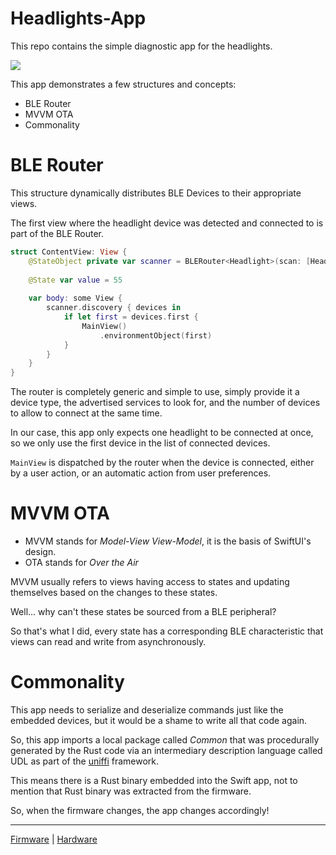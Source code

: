 # Headlights-App

This repo contains the simple diagnostic app for the headlights.

![](https://github.com/AdinAck/Headlights-App/assets/30732255/a343353f-1612-4caa-9d73-9205cef6e853)

This app demonstrates a few structures and concepts:
- BLE Router
- MVVM OTA
- Commonality

# BLE Router

This structure dynamically distributes BLE Devices to their appropriate views.

The first view where the headlight device was detected and connected to is part of the BLE Router.

```swift
struct ContentView: View {
    @StateObject private var scanner = BLERouter<Headlight>(scan: [Headlight.SERVICE_UUID], count: 1)
    
    @State var value = 55
    
    var body: some View {
        scanner.discovery { devices in
            if let first = devices.first {
                MainView()
                    .environmentObject(first)
            }
        }
    }
}
```

The router is completely generic and simple to use, simply provide it a device type, the advertised services to look for, and the number of devices to allow to connect at the same time.

In our case, this app only expects one headlight to be connected at once, so we only use the first device in the list of connected devices.

`MainView` is dispatched by the router when the device is connected, either by a user action, or an automatic action from user preferences.

# MVVM OTA

- MVVM stands for *Model-View View-Model*, it is the basis of SwiftUI's design.
- OTA stands for *Over the Air*

MVVM usually refers to views having access to states and updating themselves based on the changes to these states.

Well... why can't these states be sourced from a BLE peripheral?

So that's what I did, every state has a corresponding BLE characteristic that views can read and write from asynchronously.

# Commonality

This app needs to serialize and deserialize commands just like the embedded devices, but it would be a shame to write all that code again.

So, this app imports a local package called *Common* that was procedurally generated by the Rust code via an intermediary description language called UDL as part of the [uniffi](https://mozilla.github.io/uniffi-rs/) framework.

This means there is a Rust binary embedded into the Swift app, not to mention that Rust binary was extracted from the firmware.

So, when the firmware changes, the app changes accordingly!

---

[Firmware](https://github.com/AdinAck/Headlights-Firmware) | [Hardware](https://github.com/AdinAck/Headlights-Hardware)
